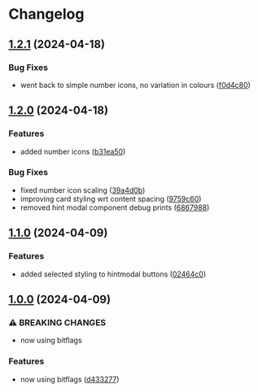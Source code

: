 # Changelog

## [1.2.1](https://github.com/jparkhouse/hanabi-tracker/compare/v1.2.0...v1.2.1) (2024-04-18)


### Bug Fixes

* went back to simple number icons, no variation in colours ([f0d4c80](https://github.com/jparkhouse/hanabi-tracker/commit/f0d4c8053e54c611f947e77da2c58a937cbbdfb0))

## [1.2.0](https://github.com/jparkhouse/hanabi-tracker/compare/v1.1.0...v1.2.0) (2024-04-18)


### Features

* added number icons ([b31ea50](https://github.com/jparkhouse/hanabi-tracker/commit/b31ea500f3ca0007c0e987388f2111bd5a2cc895))


### Bug Fixes

* fixed number icon scaling ([39a4d0b](https://github.com/jparkhouse/hanabi-tracker/commit/39a4d0bacd11012d4e65cb12dc837255d1108ae7))
* improving card styling wrt content spacing ([9759c60](https://github.com/jparkhouse/hanabi-tracker/commit/9759c6000db7b8c6b394f094083f66c4d9e66b62))
* removed hint modal component debug prints ([6867988](https://github.com/jparkhouse/hanabi-tracker/commit/686798844c6284365347308ff46f52c8b4f0f4f2))

## [1.1.0](https://github.com/jparkhouse/hanabi-tracker/compare/v1.0.0...v1.1.0) (2024-04-09)


### Features

* added selected styling to hintmodal buttons ([02464c0](https://github.com/jparkhouse/hanabi-tracker/commit/02464c0be0c7feaae59a5085f4b1ed4abdba325d))

## [1.0.0](https://github.com/jparkhouse/hanabi-tracker/compare/0.7.4...v1.0.0) (2024-04-09)


### ⚠ BREAKING CHANGES

* now using bitflags

### Features

* now using bitflags ([d433277](https://github.com/jparkhouse/hanabi-tracker/commit/d433277094967871b84bfe5d45efde8279f76d4b))
